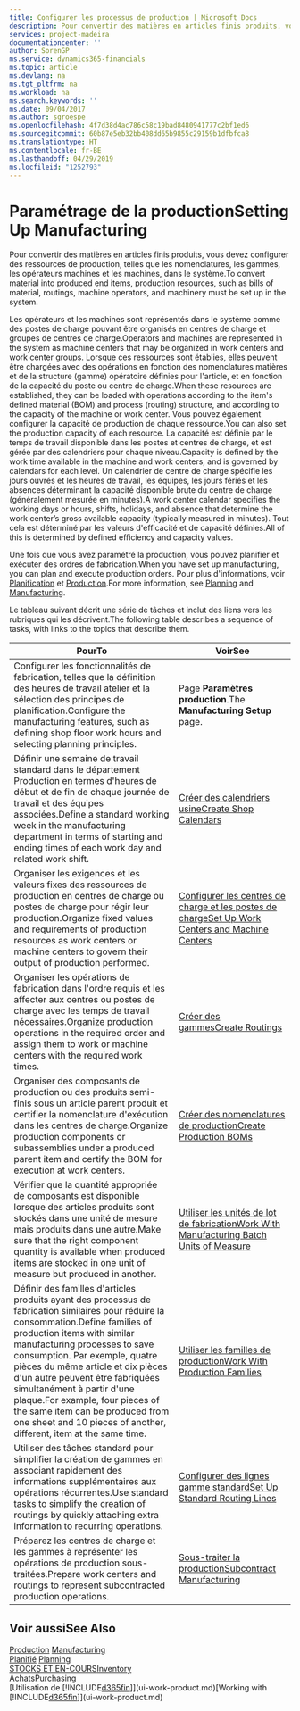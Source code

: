 ```yaml
---
title: Configurer les processus de production | Microsoft Docs
description: Pour convertir des matières en articles finis produits, vous devez configurer des ressources de production, telles que les nomenclatures, les gammes, les opérateurs machines et les machines, dans le système.
services: project-madeira
documentationcenter: ''
author: SorenGP
ms.service: dynamics365-financials
ms.topic: article
ms.devlang: na
ms.tgt_pltfrm: na
ms.workload: na
ms.search.keywords: ''
ms.date: 09/04/2017
ms.author: sgroespe
ms.openlocfilehash: 4f7d38d4ac786c58c19bad8480941777c2bf1ed6
ms.sourcegitcommit: 60b87e5eb32bb408dd65b9855c29159b1dfbfca8
ms.translationtype: HT
ms.contentlocale: fr-BE
ms.lasthandoff: 04/29/2019
ms.locfileid: "1252793"
---
```

# <a name="setting-up-manufacturing"></a><span data-ttu-id="66056-103">Paramétrage de la production</span><span class="sxs-lookup"><span data-stu-id="66056-103">Setting Up Manufacturing</span></span>
<span data-ttu-id="66056-104">Pour convertir des matières en articles finis produits, vous devez configurer des ressources de production, telles que les nomenclatures, les gammes, les opérateurs machines et les machines, dans le système.</span><span class="sxs-lookup"><span data-stu-id="66056-104">To convert material into produced end items, production resources, such as bills of material, routings, machine operators, and machinery must be set up in the system.</span></span>

<span data-ttu-id="66056-105">Les opérateurs et les machines sont représentés dans le système comme des postes de charge pouvant être organisés en centres de charge et groupes de centres de charge.</span><span class="sxs-lookup"><span data-stu-id="66056-105">Operators and machines are represented in the system as machine centers that may be organized in work centers and work center groups.</span></span> <span data-ttu-id="66056-106">Lorsque ces ressources sont établies, elles peuvent être chargées avec des opérations en fonction des nomenclatures matières et de la structure (gamme) opératoire définies pour l'article, et en fonction de la capacité du poste ou centre de charge.</span><span class="sxs-lookup"><span data-stu-id="66056-106">When these resources are established, they can be loaded with operations according to the item's defined material (BOM) and process (routing) structure, and according to the capacity of the machine or work center.</span></span> <span data-ttu-id="66056-107">Vous pouvez également configurer la capacité de production de chaque ressource.</span><span class="sxs-lookup"><span data-stu-id="66056-107">You can also set the production capacity of each resource.</span></span> <span data-ttu-id="66056-108">La capacité est définie par le temps de travail disponible dans les postes et centres de charge, et est gérée par des calendriers pour chaque niveau.</span><span class="sxs-lookup"><span data-stu-id="66056-108">Capacity is defined by the work time available in the machine and work centers, and is governed by calendars for each level.</span></span> <span data-ttu-id="66056-109">Un calendrier de centre de charge spécifie les jours ouvrés et les heures de travail, les équipes, les jours fériés et les absences déterminant la capacité disponible brute du centre de charge (généralement mesurée en minutes).</span><span class="sxs-lookup"><span data-stu-id="66056-109">A work center calendar specifies the working days or hours, shifts, holidays, and absence that determine the work center’s gross available capacity (typically measured in minutes).</span></span> <span data-ttu-id="66056-110">Tout cela est déterminé par les valeurs d'efficacité et de capacité définies.</span><span class="sxs-lookup"><span data-stu-id="66056-110">All of this is determined by defined efficiency and capacity values.</span></span>  

<span data-ttu-id="66056-111">Une fois que vous avez paramétré la production, vous pouvez planifier et exécuter des ordres de fabrication.</span><span class="sxs-lookup"><span data-stu-id="66056-111">When you have set up manufacturing, you can plan and execute production orders.</span></span> <span data-ttu-id="66056-112">Pour plus d'informations, voir [Planification](production-planning.md) et [Production](production-manage-manufacturing.md).</span><span class="sxs-lookup"><span data-stu-id="66056-112">For more information, see [Planning](production-planning.md) and [Manufacturing](production-manage-manufacturing.md).</span></span>  

 <span data-ttu-id="66056-113">Le tableau suivant décrit une série de tâches et inclut des liens vers les rubriques qui les décrivent.</span><span class="sxs-lookup"><span data-stu-id="66056-113">The following table describes a sequence of tasks, with links to the topics that describe them.</span></span>   

|<span data-ttu-id="66056-114">**Pour**</span><span class="sxs-lookup"><span data-stu-id="66056-114">**To**</span></span>|<span data-ttu-id="66056-115">**Voir**</span><span class="sxs-lookup"><span data-stu-id="66056-115">**See**</span></span>|  
|------------|-------------|  
|<span data-ttu-id="66056-116">Configurer les fonctionnalités de fabrication, telles que la définition des heures de travail atelier et la sélection des principes de planification.</span><span class="sxs-lookup"><span data-stu-id="66056-116">Configure the manufacturing features, such as defining shop floor work hours and selecting planning principles.</span></span>|<span data-ttu-id="66056-117">Page **Paramètres production**.</span><span class="sxs-lookup"><span data-stu-id="66056-117">The **Manufacturing Setup** page.</span></span>|  
|<span data-ttu-id="66056-118">Définir une semaine de travail standard dans le département Production en termes d'heures de début et de fin de chaque journée de travail et des équipes associées.</span><span class="sxs-lookup"><span data-stu-id="66056-118">Define a standard working week in the manufacturing department in terms of starting and ending times of each work day and related work shift.</span></span>|[<span data-ttu-id="66056-119">Créer des calendriers usine</span><span class="sxs-lookup"><span data-stu-id="66056-119">Create Shop Calendars</span></span>](production-how-to-create-work-center-calendars.md)|  
|<span data-ttu-id="66056-120">Organiser les exigences et les valeurs fixes des ressources de production en centres de charge ou postes de charge pour régir leur production.</span><span class="sxs-lookup"><span data-stu-id="66056-120">Organize fixed values and requirements of production resources as work centers or machine centers to govern their output of production performed.</span></span>|[<span data-ttu-id="66056-121">Configurer les centres de charge et les postes de charge</span><span class="sxs-lookup"><span data-stu-id="66056-121">Set Up Work Centers and Machine Centers</span></span>](production-how-to-set-up-work-and-machine-centers.md)|
|<span data-ttu-id="66056-122">Organiser les opérations de fabrication dans l'ordre requis et les affecter aux centres ou postes de charge avec les temps de travail nécessaires.</span><span class="sxs-lookup"><span data-stu-id="66056-122">Organize production operations in the required order and assign them to work or machine centers with the required work times.</span></span>|[<span data-ttu-id="66056-123">Créer des gammes</span><span class="sxs-lookup"><span data-stu-id="66056-123">Create Routings</span></span>](production-how-to-create-routings.md)|
|<span data-ttu-id="66056-124">Organiser des composants de production ou des produits semi-finis sous un article parent produit et certifier la nomenclature d'exécution dans les centres de charge.</span><span class="sxs-lookup"><span data-stu-id="66056-124">Organize production components or subassemblies under a produced parent item and certify the BOM for execution at work centers.</span></span>|[<span data-ttu-id="66056-125">Créer des nomenclatures de production</span><span class="sxs-lookup"><span data-stu-id="66056-125">Create Production BOMs</span></span>](production-how-to-create-production-boms.md)|
|<span data-ttu-id="66056-126">Vérifier que la quantité appropriée de composants est disponible lorsque des articles produits sont stockés dans une unité de mesure mais produits dans une autre.</span><span class="sxs-lookup"><span data-stu-id="66056-126">Make sure that the right component quantity is available when produced items are stocked in one unit of measure but produced in another.</span></span>|[<span data-ttu-id="66056-127">Utiliser les unités de lot de fabrication</span><span class="sxs-lookup"><span data-stu-id="66056-127">Work With Manufacturing Batch Units of Measure</span></span>](production-how-to-use-the-manufacturing-batch-unit-of-measure.md)|  
|<span data-ttu-id="66056-128">Définir des familles d'articles produits ayant des processus de fabrication similaires pour réduire la consommation.</span><span class="sxs-lookup"><span data-stu-id="66056-128">Define families of production items with similar manufacturing processes to save consumption.</span></span> <span data-ttu-id="66056-129">Par exemple, quatre pièces du même article et dix pièces d'un autre peuvent être fabriquées simultanément à partir d'une plaque.</span><span class="sxs-lookup"><span data-stu-id="66056-129">For example, four pieces of the same item can be produced from one sheet and 10 pieces of another, different, item at the same time.</span></span>|[<span data-ttu-id="66056-130">Utiliser les familles de production</span><span class="sxs-lookup"><span data-stu-id="66056-130">Work With Production Families</span></span>](production-how-work-family.md)|
|<span data-ttu-id="66056-131">Utiliser des tâches standard pour simplifier la création de gammes en associant rapidement des informations supplémentaires aux opérations récurrentes.</span><span class="sxs-lookup"><span data-stu-id="66056-131">Use standard tasks to simplify the creation of routings by quickly attaching extra information to recurring operations.</span></span>|[<span data-ttu-id="66056-132">Configurer des lignes gamme standard</span><span class="sxs-lookup"><span data-stu-id="66056-132">Set Up Standard Routing Lines</span></span>](production-how-set-up-standard-routing-lines.md)|  
|<span data-ttu-id="66056-133">Préparez les centres de charge et les gammes à représenter les opérations de production sous-traitées.</span><span class="sxs-lookup"><span data-stu-id="66056-133">Prepare work centers and routings to represent subcontracted production operations.</span></span>|[<span data-ttu-id="66056-134">Sous-traiter la production</span><span class="sxs-lookup"><span data-stu-id="66056-134">Subcontract Manufacturing</span></span>](production-how-to-subcontract-manufacturing.md)|  

## <a name="see-also"></a><span data-ttu-id="66056-135">Voir aussi</span><span class="sxs-lookup"><span data-stu-id="66056-135">See Also</span></span>
<span data-ttu-id="66056-136">[Production](production-manage-manufacturing.md)  </span><span class="sxs-lookup"><span data-stu-id="66056-136">[Manufacturing](production-manage-manufacturing.md)  </span></span>  
<span data-ttu-id="66056-137">[Planifié](production-planning.md) </span><span class="sxs-lookup"><span data-stu-id="66056-137">[Planning](production-planning.md) </span></span>  
[<span data-ttu-id="66056-138">STOCKS ET EN-COURS</span><span class="sxs-lookup"><span data-stu-id="66056-138">Inventory</span></span>](inventory-manage-inventory.md)  
[<span data-ttu-id="66056-139">Achats</span><span class="sxs-lookup"><span data-stu-id="66056-139">Purchasing</span></span>](purchasing-manage-purchasing.md)  
<span data-ttu-id="66056-140">[Utilisation de [!INCLUDE[d365fin](includes/d365fin_md.md)]](ui-work-product.md)</span><span class="sxs-lookup"><span data-stu-id="66056-140">[Working with [!INCLUDE[d365fin](includes/d365fin_md.md)]](ui-work-product.md)</span></span>
